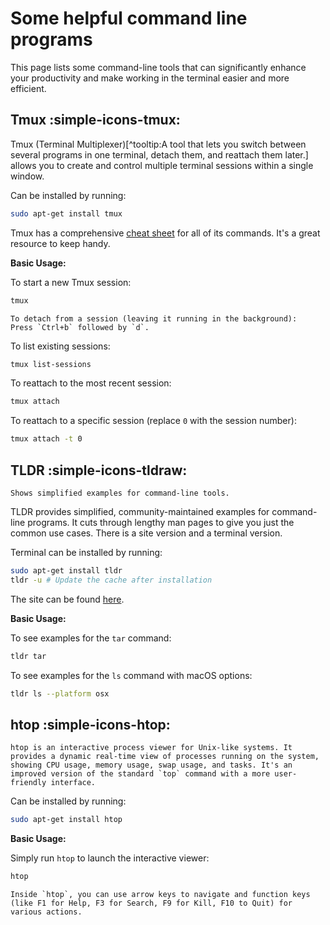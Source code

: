 # Some helpful command line programs

This page lists some command-line tools that can significantly enhance your productivity and make working in the terminal easier and more efficient.

## Tmux :simple-icons-tmux:

Tmux (Terminal Multiplexer)[^tooltip:A tool that lets you switch between several programs in one terminal, detach them, and reattach them later.] allows you to create and control multiple terminal sessions within a single window.

Can be installed by running:

```sh
sudo apt-get install tmux
```

Tmux has a comprehensive [cheat sheet](https://tmuxcheatsheet.com) for all of its commands. It's a great resource to keep handy.

**Basic Usage:**

To start a new Tmux session:

```sh
tmux
```

```admonish tip
To detach from a session (leaving it running in the background):
Press `Ctrl+b` followed by `d`.
```

To list existing sessions:

```sh
tmux list-sessions
```

To reattach to the most recent session:

```sh
tmux attach
```

To reattach to a specific session (replace `0` with the session number):

```sh
tmux attach -t 0
```

## TLDR :simple-icons-tldraw:

```admonish info
Shows simplified examples for command-line tools.
```

TLDR provides simplified, community-maintained examples for command-line programs. It cuts through lengthy man pages to give you just the common use cases. There is a site version and a terminal version.

Terminal can be installed by running:

```sh
sudo apt-get install tldr
tldr -u # Update the cache after installation
```

The site can be found [here](https://tldr.inbrowser.app).

**Basic Usage:**

To see examples for the `tar` command:

```sh
tldr tar
```

To see examples for the `ls` command with macOS options:

```sh
tldr ls --platform osx
```

## htop :simple-icons-htop:

```admonish info
htop is an interactive process viewer for Unix-like systems. It provides a dynamic real-time view of processes running on the system, showing CPU usage, memory usage, swap usage, and tasks. It's an improved version of the standard `top` command with a more user-friendly interface.
```

Can be installed by running:

```sh
sudo apt-get install htop
```

**Basic Usage:**

Simply run `htop` to launch the interactive viewer:

```sh
htop
```

```admonish tip
Inside `htop`, you can use arrow keys to navigate and function keys (like F1 for Help, F3 for Search, F9 for Kill, F10 to Quit) for various actions.
```
